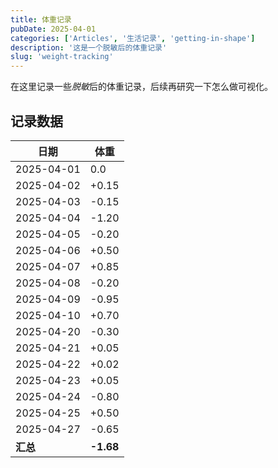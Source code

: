 ```yaml
---
title: 体重记录
pubDate: 2025-04-01
categories: ['Articles', '生活记录', 'getting-in-shape']
description: '这是一个脱敏后的体重记录'
slug: 'weight-tracking'
---
```


在这里记录一些*脱敏*后的体重记录，后续再研究一下怎么做可视化。

## 记录数据

| 日期 | 体重 |
| ---- | ---- |
| 2025-04-01 | 0.0 |
| 2025-04-02 | +0.15 |
| 2025-04-03 | -0.15 |
| 2025-04-04 | -1.20 |
| 2025-04-05 | -0.20 |
| 2025-04-06 | +0.50 |
| 2025-04-07 | +0.85 |
| 2025-04-08 | -0.20 |
| 2025-04-09 | -0.95 |
| 2025-04-10 | +0.70 |
| 2025-04-20 | -0.30 |
| 2025-04-21 | +0.05 |
| 2025-04-22 | +0.02 |
| 2025-04-23 | +0.05 |
| 2025-04-24 | -0.80 |
| 2025-04-25 | +0.50 |
| 2025-04-27 | -0.65 |
| **汇总** | **-1.68** |
